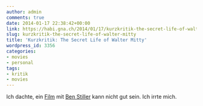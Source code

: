 ```yaml
---
author: admin
comments: true
date: 2014-01-17 22:38:42+00:00
link: https://habi.gna.ch/2014/01/17/kurzkritik-the-secret-life-of-walter-mitty/
slug: kurzkritik-the-secret-life-of-walter-mitty
title: 'Kurzkritik: The Secret Life of Walter Mitty'
wordpress_id: 3356
categories:
- movies
- personal
tags:
- kritik
- movies
---
```


Ich dachte, ein [Film](http://www.imdb.com/title/tt0359950/) mit [Ben Stiller](http://www.imdb.com/name/nm0001774/) kann nicht gut sein.
Ich irrte mich.
